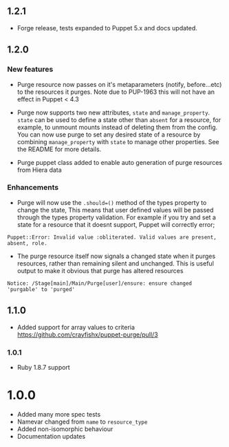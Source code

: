 ## 1.2.1

* Forge release, tests expanded to Puppet 5.x and docs updated.

## 1.2.0

### New features

* Purge resource now passes on it's metaparameters (notify, before...etc) to the resources it purges.  Note due to PUP-1963 this will not have an effect in Puppet < 4.3

* Purge now supports two new attributes, `state` and `manage_property`.  `state` can be used to define a state other than `absent` for a resource, for example, to unmount mounts instead of deleting them from the config.  You can now use purge to set any desired state of a resource by combining `manage_property` with `state` to manage other properties.  See the README for more details.

* Purge puppet class added to enable auto generation of purge resources from Hiera data

### Enhancements

* Purge will now use the `.should=()` method of the types property to change the state, This means that user defined values will be passed through the types property validation.  For example if you try and set a state for a resource that it doesnt support, Puppet will correctly error;

```
Puppet::Error: Invalid value :obliterated. Valid values are present, absent, role.
```

* The purge resource itself now signals a changed state when it purges resources, rather than remaining silent and unchanged.  This is useful output to make it obvious that purge has altered resources

```
Notice: /Stage[main]/Main/Purge[user]/ensure: ensure changed 'purgable' to 'purged'
```
 
## 1.1.0

* Added support for array values to criteria https://github.com/crayfishx/puppet-purge/pull/3

### 1.0.1

* Ruby 1.8.7 support

# 1.0.0

* Added many more spec tests
* Namevar changed from `name` to `resource_type`
* Added non-isomorphic behaviour
* Documentation updates



